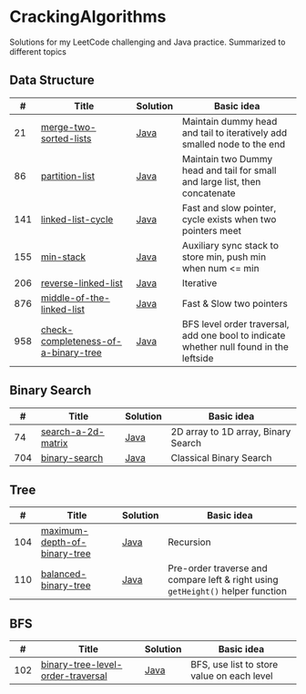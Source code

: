 # CrackingAlgorithms
Solutions for my LeetCode challenging and Java practice. Summarized to different topics

## Data Structure

| # | Title | Solution | Basic idea|
|---| ----- | -------- | --------------------- |
| 21 | [merge-two-sorted-lists](https://leetcode.com/problems/merge-two-sorted-lists) | [Java](https://github.com/zdong1995/CrackingAlgorithms/blob/master/Data_Structure/merge-two-sorted-lists.java)| Maintain dummy head and tail to iteratively add smalled node to the end |
| 86 | [partition-list](https://leetcode.com/problems/partition-list) | [Java](https://github.com/zdong1995/CrackingAlgorithms/blob/master/Data_Structure/partition-list.java)| Maintain two Dummy head and tail for small and large list, then concatenate |
| 141 | [linked-list-cycle](https://leetcode.com/problems/linked-list-cycle) | [Java](https://github.com/zdong1995/CrackingAlgorithms/blob/master/Data_Structure/linked-list-cycle.java)| Fast and slow pointer, cycle exists when two pointers meet |
| 155 | [min-stack](https://leetcode.com/problems/min-stack) | [Java](https://github.com/zdong1995/CrackingAlgorithms/blob/master/Data_Structure/min-stack.java)| Auxiliary sync stack to store min, push min when num <= min |
| 206 | [reverse-linked-list](https://leetcode.com/problems/reverse-linked-list) | [Java](https://github.com/zdong1995/CrackingAlgorithms/blob/master/Data_Structure/reverse-linked-list.java)| Iterative |
| 876 | [middle-of-the-linked-list](https://leetcode.com/problems/middle-of-the-linked-list/) | [Java](https://github.com/zdong1995/CrackingAlgorithms/blob/master/Data_Structure/middle-of-the-linked-list.java)| Fast & Slow two pointers |
| 958 | [check-completeness-of-a-binary-tree](https://leetcode.com/problems/check-completeness-of-a-binary-tree) | [Java](https://github.com/zdong1995/CrackingAlgorithms/blob/master/Tree/check-completeness-of-a-binary-tree.java)| BFS level order traversal, add one bool to indicate whether null found in the leftside |

## Binary Search

| # | Title | Solution | Basic idea|
|---| ----- | -------- | --------------------- |
| 74 | [search-a-2d-matrix](https://leetcode.com/problems/search-a-2d-matrix) | [Java](https://github.com/zdong1995/CrackingAlgorithms/blob/master/Binary_Search/search-a-2d-matrix.java)| 2D array to 1D array, Binary Search |
| 704 | [binary-search](https://leetcode.com/problems/binary-search) | [Java](https://github.com/zdong1995/CrackingAlgorithms/blob/master/Binary_Search/binary-search.java)| Classical Binary Search |

## Tree

| # | Title | Solution | Basic idea|
|---| ----- | -------- | --------------------- |
| 104 | [maximum-depth-of-binary-tree](https://leetcode.com/problems/maximum-depth-of-binary-tree) | [Java](https://github.com/zdong1995/CrackingAlgorithms/blob/master/Tree/maximum-depth-of-binary-tree.java)| Recursion |
| 110 | [balanced-binary-tree](https://leetcode.com/problems/balanced-binary-tree) | [Java](https://github.com/zdong1995/CrackingAlgorithms/blob/master/Tree/balanced-binary-tree.java)| Pre-order traverse and compare left & right using `getHeight()` helper function |

## BFS

| # | Title | Solution | Basic idea|
|---| ----- | -------- | --------------------- |
| 102 | [binary-tree-level-order-traversal](https://leetcode.com/problems/binary-tree-level-order-traversal/) | [Java](https://github.com/zdong1995/CrackingAlgorithms/blob/master/BFS/binary-tree-level-order-traversal.java)| BFS, use list to store value on each level |